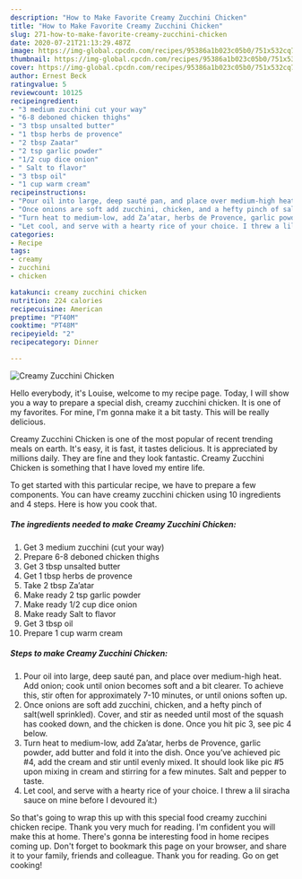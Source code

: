```yaml
---
description: "How to Make Favorite Creamy Zucchini Chicken"
title: "How to Make Favorite Creamy Zucchini Chicken"
slug: 271-how-to-make-favorite-creamy-zucchini-chicken
date: 2020-07-21T21:13:29.487Z
image: https://img-global.cpcdn.com/recipes/95386a1b023c05b0/751x532cq70/creamy-zucchini-chicken-recipe-main-photo.jpg
thumbnail: https://img-global.cpcdn.com/recipes/95386a1b023c05b0/751x532cq70/creamy-zucchini-chicken-recipe-main-photo.jpg
cover: https://img-global.cpcdn.com/recipes/95386a1b023c05b0/751x532cq70/creamy-zucchini-chicken-recipe-main-photo.jpg
author: Ernest Beck
ratingvalue: 5
reviewcount: 10125
recipeingredient:
- "3 medium zucchini cut your way"
- "6-8 deboned chicken thighs"
- "3 tbsp unsalted butter"
- "1 tbsp herbs de provence"
- "2 tbsp Zaatar"
- "2 tsp garlic powder"
- "1/2 cup dice onion"
- " Salt to flavor"
- "3 tbsp oil"
- "1 cup warm cream"
recipeinstructions:
- "Pour oil into large, deep sauté pan, and place over medium-high heat. Add onion; cook until onion becomes soft and a bit clearer. To achieve this, stir often for approximately 7-10 minutes, or until onions soften up."
- "Once onions are soft add zucchini, chicken, and a hefty pinch of salt(well sprinkled). Cover, and stir as needed until most of the squash has cooked down, and the chicken is done. Once you hit pic 3, see pic 4 below."
- "Turn heat to medium-low, add Za’atar, herbs de Provence, garlic powder, add butter and fold it into the dish. Once you’ve achieved pic #4, add the cream and stir until evenly mixed. It should look like pic #5 upon mixing in cream and stirring for a few minutes. Salt and pepper to taste."
- "Let cool, and serve with a hearty rice of your choice. I threw a lil siracha sauce on mine before I devoured it:)"
categories:
- Recipe
tags:
- creamy
- zucchini
- chicken

katakunci: creamy zucchini chicken 
nutrition: 224 calories
recipecuisine: American
preptime: "PT40M"
cooktime: "PT48M"
recipeyield: "2"
recipecategory: Dinner

---
```



![Creamy Zucchini Chicken](https://img-global.cpcdn.com/recipes/95386a1b023c05b0/751x532cq70/creamy-zucchini-chicken-recipe-main-photo.jpg)

Hello everybody, it's Louise, welcome to my recipe page. Today, I will show you a way to prepare a special dish, creamy zucchini chicken. It is one of my favorites. For mine, I'm gonna make it a bit tasty. This will be really delicious.



Creamy Zucchini Chicken is one of the most popular of recent trending meals on earth. It's easy, it is fast, it tastes delicious. It is appreciated by millions daily. They are fine and they look fantastic. Creamy Zucchini Chicken is something that I have loved my entire life.


To get started with this particular recipe, we have to prepare a few components. You can have creamy zucchini chicken using 10 ingredients and 4 steps. Here is how you cook that.

<!--inarticleads1-->

##### The ingredients needed to make Creamy Zucchini Chicken:

1. Get 3 medium zucchini (cut your way)
1. Prepare 6-8 deboned chicken thighs
1. Get 3 tbsp unsalted butter
1. Get 1 tbsp herbs de provence
1. Take 2 tbsp Za’atar
1. Make ready 2 tsp garlic powder
1. Make ready 1/2 cup dice onion
1. Make ready  Salt to flavor
1. Get 3 tbsp oil
1. Prepare 1 cup warm cream




<!--inarticleads2-->

##### Steps to make Creamy Zucchini Chicken:

1. Pour oil into large, deep sauté pan, and place over medium-high heat. Add onion; cook until onion becomes soft and a bit clearer. To achieve this, stir often for approximately 7-10 minutes, or until onions soften up.
1. Once onions are soft add zucchini, chicken, and a hefty pinch of salt(well sprinkled). Cover, and stir as needed until most of the squash has cooked down, and the chicken is done. Once you hit pic 3, see pic 4 below.
1. Turn heat to medium-low, add Za’atar, herbs de Provence, garlic powder, add butter and fold it into the dish. Once you’ve achieved pic #4, add the cream and stir until evenly mixed. It should look like pic #5 upon mixing in cream and stirring for a few minutes. Salt and pepper to taste.
1. Let cool, and serve with a hearty rice of your choice. I threw a lil siracha sauce on mine before I devoured it:)




So that's going to wrap this up with this special food creamy zucchini chicken recipe. Thank you very much for reading. I'm confident you will make this at home. There's gonna be interesting food in home recipes coming up. Don't forget to bookmark this page on your browser, and share it to your family, friends and colleague. Thank you for reading. Go on get cooking!
